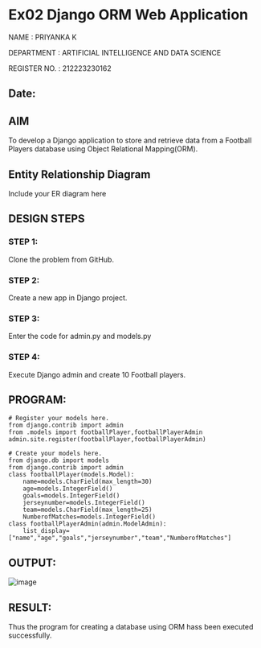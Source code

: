 # Ex02 Django ORM Web Application

NAME : PRIYANKA K

DEPARTMENT : ARTIFICIAL INTELLIGENCE AND DATA SCIENCE

REGISTER NO. : 212223230162

## Date: 

## AIM
To develop a Django application to store and retrieve data from a Football Players database using Object Relational Mapping(ORM).

## Entity Relationship Diagram

Include your ER diagram here

## DESIGN STEPS

### STEP 1:
Clone the problem from GitHub.

### STEP 2:
Create a new app in Django project.

### STEP 3:
Enter the code for admin.py and models.py

### STEP 4:
Execute Django admin and create 10 Football players.

## PROGRAM:
```
# Register your models here.
from django.contrib import admin
from .models import footballPlayer,footballPlayerAdmin
admin.site.register(footballPlayer,footballPlayerAdmin)
```
```
# Create your models here.
from django.db import models
from django.contrib import admin
class footballPlayer(models.Model):
	name=models.CharField(max_length=30)
	age=models.IntegerField()
	goals=models.IntegerField()
	jerseynumber=models.IntegerField()
	team=models.CharField(max_length=25)
	NumberofMatches=models.IntegerField()
class footballPlayerAdmin(admin.ModelAdmin):
	list_display=["name","age","goals","jerseynumber","team","NumberofMatches"]
```

## OUTPUT:

![image](https://github.com/Priyanka1846/ORM/assets/139425809/cb884d97-e795-4240-afdd-54f86e1ef088)

## RESULT:
Thus the program for creating a database using ORM hass been executed successfully.
